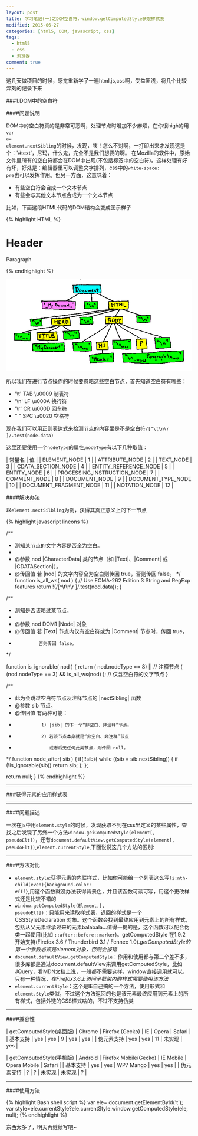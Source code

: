 ```yaml
---
layout: post
title: 学习笔记(一)之DOM空白符，window.getComputedStyle获取样式表
modified: 2015-06-27
categories: [html5, DOM, javascript, css]
tags:
  - html5
  - css
  - 浏览器
comment: true
---
```


这几天做项目的时候，感觉重新学了一遍html,js,css啊，受益匪浅，将几个比较深刻的记录下来

###1.DOM中的空白符

####问题说明

DOM中的空白符真的是非常可恶啊，处理节点时增加不少麻烦，在你很high的用<code>var a= element.nextSibling</code>的时候，发现，咦！怎么不对啊，一打印出来才发现这是个：'#text'，尼玛，什么鬼，完全不是我们想要的啊。
在Mozilla的软件中，原始文件里所有的空白符都会在DOM中出现(不包括标签中的空白符)。这样处理有好有坏，好处是：编辑器里可以调整文字排列，css中的<code>white-space: pre</code>也可以发挥作用。但另一方面，这意味着：

* 有些空白符会自成一个文本节点
* 有些会与其他文本节点合成为一个文本节点

比如，下面这段HTML代码的DOM结构会变成图示样子

{% highlight HTML %}
<!-- My document -->
<html>
<head>
  <title>My Document</title>
</head>
<body>
  <h1>Header</h1>
  <p>
    Paragraph
  </p>
</body>
</html>
{% endhighlight %}

![whitespace-DOM](/images/whitespace_tree.png)

所以我们在进行节点操作的时候要忽略这些空白节点，首先知道空白符有哪些：

* '\t'  TAB  \u0009   制表符
* '\n'	LF	 \u000A	  换行符
* '\r'	CR   \u000D	  回车符
* " "	SPC  \u0020   空格符

现在我们可以用正则表达式来检测节点的内容里是不是空白符<code>/[^\t\n\r ]/.test(node.data)</code>

这里还要使用一个<code>nodeType</code>的属性,<code>nodeType</code>有以下几种取值：

|          常量名             |    值    |
| ELEMENT_NODE                |    1	 |
| ATTRIBUTE_NODE       	      |    2	 |
| TEXT_NODE		       	      |	   3	 |
| CDATA_SECTION_NODE     	  |    4	 |
| ENTITY_REFERENCE_NODE		  |    5	 |
| ENTITY_NODE 				  |	   6	 |
| PROCESSING_INSTRUCTION_NODE |    7     |
| COMMENT_NODE				  |	   8     |
| DOCUMENT_NODE               |    9     |
| DOCUMENT_TYPE_NODE          |   10     |
| DOCUMENT_FRAGMENT_NODE      |   11     |
| NOTATION_NODE               |   12     |


####解决办法

以<code>element.nextSilbling</code>为例，获得其真正意义上的下一节点

{% highlight javascript lineons %}

/**
 * 测知某节点的文字内容是否全为空白。
 *
 * @参数   nod  |CharacterData| 类的节点（如  |Text|、|Comment| 或 |CDATASection|）。
 * @传回值      若 |nod| 的文字内容全为空白则传回 true，否则传回 false。
 */
function is_all_ws( nod )
{
  // Use ECMA-262 Edition 3 String and RegExp features
  return !(/[^\t\n\r ]/.test(nod.data));
}

/**
 * 测知是否该略过某节点。
 *
 * @参数   nod  DOM1 |Node| 对象
 * @传回值      若 |Text| 节点内仅有空白符或为 |Comment| 节点时，传回 true，
 *              否则传回 false。
 */

function is_ignorable( nod )
{
  return ( nod.nodeType == 8) || // 注释节点
         ( (nod.nodeType == 3) && is_all_ws(nod) ); // 仅含空白符的文字节点
}

/**
 * 此为会跳过空白符节点及注释节点的 |nextSibling| 函数
 * @参数   sib  节点。
 * @传回值      有两种可能：
 *               1) |sib| 的下一个“非空白、非注释”节点。
 *               2) 若该节点本身就是“非空白、非注释”节点
 *					或者后无任何此类节点，则传回 null。
 */
function node_after( sib )
{
  if(!!sib){ 
  	while ((sib = sib.nextSibling)) {
      if (!is_ignorable(sib)) return sib;
  };
  };
 
  return null;
}
{% endhighlight %}

----------------------------------------------------------------

###获得元素的应用样式表

---------------------------------------------------------------

####问题描述

一次在js中用<code>element.style</code>的时候，发现获取不到在css里定义的某些属性，查找之后发现了另外一个方法<code>window.geiComputedStyle(element[, pseudoElt])</code>，还有<code>document.defaultView.getComputedStyle(element[, pseudoElt])</code>,<code>element.currentStyle</code>,下面说说这几个方法的区别:

------------------------------------------------------------

####方法对比

* <code>element.style</code>:获得元素的内联样式，比如你可能给一个列表这么写<code>li:nth-child(even){background-color: #fff}</code>,用这个函数就没办法获得背景色，并且该函数可读可写，用这个更改样式还是比较不错的
* <code>window.getComputedStyle(Element,[, pseudoElt])</code>：只能用来读取样式表，返回的样式是一个CSSStyleDeclaration 对象。这个函数会找到最终应用到元素上的所有样式，包括从父元素继承过来的元素balabala...值得一提的是，这个函数可以配合伪类一起使用(比如 <code>::after</code><code>::before</code><code>::marker</code>)。getComputedStyle 在1.9.2 开始支持(Firefox 3.6 / Thunderbird 3.1 / Fennec 1.0).<em>getComputedStyle的第一个参数必须是element对象，否则会报错</em>
* <code>document.defaultView.getComputedStyle</code>：作用和使用都与第二个差不多，很多库都是通过document.defaultView来调用getComputedStyle，比如JQuery，看MDN文档上说，一般都不需要这样，window直接调用就可以，只有一种情况，<em>在Firefox3.6上访问子框架内的样式需要使用该方法</em>
* <code>element.currentStyle</code>：这个是IE自己搞的一个方法，使用形式和<code>element.Style</code>类似，不过这个方法返回的也是该元素最终应用到元素上的所有样式，包括外链的CSS样式啥的，不过不支持伪类

------------------------------------------------------------

####兼容性

| getComputedStyle(桌面版) | Chrome | Firefox (Gecko) | IE | Opera  | Safari |
| 基本支持                 | yes    |    yes          | 9  | yes    | yes    |
| 伪元素支持               | yes    |    yes          | 11 | 未实现 | yes    |




| getComputedStyle(手机版) | Android | Firefox Mobile(Gecko) | IE Mobile | Opera Mobile | Safari |
| 基本支持                 | yes     |           yes         | WP7 Mango |       yes    | yes    |
| 伪元素支持               | ?       |           ?           |    未实现 |       未实现 | ?      |

------------------------------------------------------------

####使用方法


{% highlight Bash shell script %}
var ele= document.getElementById('t');
var style=ele.currentStyle?ele.currentStyle:window.getComputedStyle(ele, null);
{% endhighlight %}

东西太多了，明天再继续写吧~